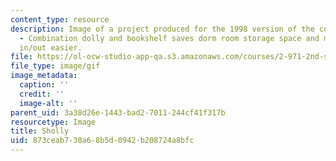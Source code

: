 ```yaml
---
content_type: resource
description: Image of a project produced for the 1998 version of the course. Sholly
  - Combination dolly and bookshelf saves dorm room storage space and makes moving
  in/out easier.
file: https://ol-ocw-studio-app-qa.s3.amazonaws.com/courses/2-971-2nd-summer-introduction-to-design-january-iap-2003/873ceab730a68b5d0942b208724a8bfc_98_sholly.gif
file_type: image/gif
image_metadata:
  caption: ''
  credit: ''
  image-alt: ''
parent_uid: 3a38d26e-1443-bad2-7011-244cf41f317b
resourcetype: Image
title: Sholly
uid: 873ceab7-30a6-8b5d-0942-b208724a8bfc
---
```

